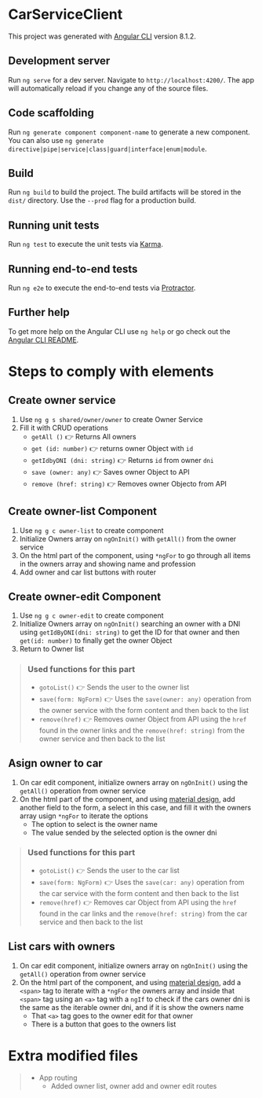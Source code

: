# CarServiceClient

This project was generated with [Angular CLI](https://github.com/angular/angular-cli) version 8.1.2.

## Development server

Run `ng serve` for a dev server. Navigate to `http://localhost:4200/`. The app will automatically reload if you change any of the source files.

## Code scaffolding

Run `ng generate component component-name` to generate a new component. You can also use `ng generate directive|pipe|service|class|guard|interface|enum|module`.

## Build

Run `ng build` to build the project. The build artifacts will be stored in the `dist/` directory. Use the `--prod` flag for a production build.

## Running unit tests

Run `ng test` to execute the unit tests via [Karma](https://karma-runner.github.io).

## Running end-to-end tests

Run `ng e2e` to execute the end-to-end tests via [Protractor](http://www.protractortest.org/).

## Further help

To get more help on the Angular CLI use `ng help` or go check out the [Angular CLI README](https://github.com/angular/angular-cli/blob/master/README.md).

# Steps to comply with elements

## Create owner service
1. Use `ng g s shared/owner/owner` to create Owner Service
2. Fill it with CRUD operations
    * `getAll ()` :point_right: Returns All owners
    * `get (id: number)` :point_right: returns owner Object with `id`
    * `getIdbyDNI (dni: string)` :point_right: Returns `id` from owner `dni`
    * `save (owner: any)` :point_right: Saves owner Object to API
    * `remove (href: string)` :point_right: Removes owner Objecto from API

## Create owner-list Component
1. Use `ng g c owner-list` to create component
2. Initialize Owners array on `ngOnInit()` with `getAll()` from the owner service
3. On the html part of the component, using `*ngFor` to go through all items in the owners array and showing name and profession
4. Add owner and car list buttons with router

## Create owner-edit Component
1. Use `ng g c owner-edit` to create component
2. Initialize Owners array on `ngOnInit()` searching an owner with a DNI using `getIdByDNI(dni: string)` to get the ID for that owner and then `get(id: number)` to finally get the owner Object
3. Return to Owner list

> ### Used functions for this part
> - `gotoList()` :point_right: Sends the user to the owner list
> - `save(form: NgForm)` :point_right: Uses the `save(owner: any)` operation from the owner service with the form content and then back to the list
> - `remove(href)` :point_right: Removes owner Object from API using the `href` found in the owner links and the `remove(href: string)` from the owner service and then back to the list

## Asign owner to car
1. On car edit component, initialize owners array on `ngOnInit()` using the `getAll()` operation from owner service
2. On the html part of the component, and using [material design](https://material.angular.io/), add another field to the form, a select in this case, and fill it with the owners array usign `*ngFor` to iterate the options
    - The option to select is the owner name
    - The value sended by the selected option is the owner dni

> ### Used functions for this part
> - `gotoList()` :point_right: Sends the user to the car list
> - `save(form: NgForm)` :point_right: Uses the `save(car: any)` operation from the car service with the form content and then back to the list
> - `remove(href)` :point_right: Removes car Object from API using the `href` found in the car links and the `remove(href: string)` from the car service and then back to the list

## List cars with owners
1. On car edit component, initialize owners array on `ngOnInit()` using the `getAll()` operation from owner service
2. On the html part of the component, and using [material design](https://material.angular.io/), add a `<span>` tag to iterate with a `*ngFor` the owners array and inside that `<span>` tag using an `<a>` tag with a `ngIf` to check if the cars owner dni is the same as the iterable owner dni, and if it is show the owners name
    - That `<a>` tag goes to the owner edit for that owner
    - There is a button that goes to the owners list

# Extra modified files
> - App routing
>   - Added owner list, owner add and owner edit routes